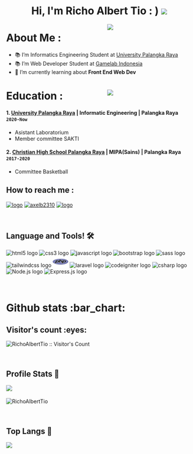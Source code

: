 
<h1 align="center">Hi, I'm Richo Albert Tio : ) <img src="https://media.giphy.com/media/mGcNjsfWAjY5AEZNw6/giphy.gif" width="35"></h1>

<!-- in your header -->
<link rel="stylesheet" href="https://cdn.jsdelivr.net/gh/devicons/devicon@latest/devicon.min.css">


<img align='right' src="https://www.gamelab.id/img/logo-gamelab-187x51.png?v=3.10?v=3.1?v=1.1" width="230">

# About Me :
- 📚 I’m Informatics Engineering Student at <a href="https://www.upr.ac.id/">University Palangka Raya</a>
- 📚 I’m Web Developer Student at <a href="https://www.gamelab.id/">Gamelab Indonesia<a/>
- 🌱 I’m currently learning about <strong>Front End Web Dev</strong>
<img align='right' src="https://www.upr.ac.id/assets/images/logo/0.png" width="230"> 
   
# Education :
#### 1. [University Palangka Raya](https://www.upr.ac.id/) | Informatic Engineering | Palangka Raya `2020-Now`
   - Asistant Laboratorium 
   - Member committee SAKTI

 #### 2. [Christian High School Palangka Raya](https://smakristenpry.sch.id/) | MIPA(Sains) | Palangka Raya `2017-2020`
   - Committee Basketball
<!-- - 🔍 I’m looking to collaborate on <strong>Front-End Web Dev Projects</strong>
- 💬 Ask me about <strong>Pyhton, Pascal, Data Structures in C++,Java, Html, CSS, Sass, JavaScript, Jquery, Bootstrap, php,  Graphic Designing (Figma, Photoshop, canva),</strong> -->
<!-- - ⚡ Fun fact: I can talk 24/7 about Basketball. -->
<!-- <p><em>Informatics Engineering Student at <a href="https://www.upr.ac.id/">University Palangka Raya</a><img src="https://media.giphy.com/media/fYSnHlufseco8Fh93Z/giphy.gif" width="30"> 
</em></p> -->


## How to reach me :

<a href="https://www.linkedin.com/in/richo-albert-tio/" target="blank"><img align="center" src="https://raw.githubusercontent.com/rahuldkjain/github-profile-readme-generator/master/src/images/icons/Social/linked-in-alt.svg" alt="logo" height="30" width="40" /></a>
<a href="https://www.instagram.com/richo_albert_tio/" target="blank"><img align="center" src="https://raw.githubusercontent.com/rahuldkjain/github-profile-readme-generator/master/src/images/icons/Social/instagram.svg" alt="axelb2310" height="30" width="40" /></a>
<a style="background-color:white;" href="[https://www.linkedin.com/in/richo-albert-tio/](https://github.com/RichoAlbertTio/)" target="blank"><img align="center" src="https://cdn.jsdelivr.net/gh/devicons/devicon/icons/github/github-original.svg" alt="logo" height="30" width="40" /></a>

<br>

## Language and Tools! 🛠
<div align="left">
<img src="https://cdn.jsdelivr.net/gh/devicons/devicon/icons/html5/html5-original.svg" height="30" width="42" alt="html5 logo" />
<img src="https://cdn.jsdelivr.net/gh/devicons/devicon/icons/css3/css3-original.svg" height="30" width="42" alt="css3 logo" />
<img src="https://cdn.jsdelivr.net/gh/devicons/devicon/icons/javascript/javascript-original.svg" height="30" width="42" alt="javascript logo" />
<img src="https://cdn.jsdelivr.net/gh/devicons/devicon/icons/bootstrap/bootstrap-original.svg" height="30" width="42" alt="bootstrap logo" />
<img src="https://cdn.jsdelivr.net/gh/devicons/devicon/icons/sass/sass-original.svg" height="30" width="42" alt="sass logo" />
<img src="https://www.vectorlogo.zone/logos/tailwindcss/tailwindcss-icon.svg" height="30" width="42" alt="tailwindcss logo" />
<img src="https://raw.githubusercontent.com/devicons/devicon/master/icons/php/php-original.svg" height="30" width="42" alt="php logo" />
<img src="https://cdn.jsdelivr.net/gh/devicons/devicon/icons/laravel/laravel-original.svg" height="30" width="42" alt="laravel logo" />
<img src="https://cdn.jsdelivr.net/gh/devicons/devicon/icons/codeigniter/codeigniter-plain.svg" height="30" width="42" alt="codeigniter logo" />
<img src="https://cdn.jsdelivr.net/gh/devicons/devicon/icons/csharp/csharp-original.svg" height="30" width="42" alt="csharp logo" />
<img src="https://cdn.jsdelivr.net/gh/devicons/devicon/icons/nodejs/nodejs-original.svg" height="30" width="42" alt="Node.js logo" />
<img src="https://cdn.jsdelivr.net/gh/devicons/devicon/icons/express/express-original.svg" height="30" width="42" alt="Express.js logo" />

  
</div>

<br>

<br>

<h1>Github stats :bar_chart:</h1>

<h2>Visitor's count :eyes:</h2>
<p><img src="https://profile-counter.glitch.me/{RichoAlbertTio}/count.svg" alt="RichoAlbertTio :: Visitor's Count" /></p>

<br>

## Profile Stats 🎹                           


<img height="180em" src="https://github-readme-stats-eight-theta.vercel.app/api?username=RichoAlbertTio&show_icons=true&theme=radical&include_all_commits=true&count_private=true"/>
<br>
<p><img  height="180em" align="center" src="https://github-readme-streak-stats.herokuapp.com/?user=RichoAlbertTio&&theme=radical" alt="RichoAlbertTio" /></p>
<br>

## Top Langs 👅
<img height="180em" src="https://github-readme-stats-eight-theta.vercel.app/api/top-langs/?username=RichoAlbertTio&layout=compact&langs_count=8&theme=radical"/>
<br> 
 

